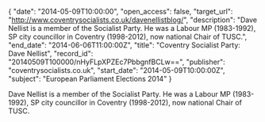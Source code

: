 {
  "date": "2014-05-09T10:00:00", 
  "open_access": false, 
  "target_url": "http://www.coventrysocialists.co.uk/davenellistblog/", 
  "description": "Dave Nellist is a member of the Socialist Party. He was a Labour MP (1983-1992), SP city councillor in Coventry (1998-2012), now national Chair of TUSC.", 
  "end_date": "2014-06-06T11:00:00Z", 
  "title": "Coventry Socialist Party: Dave Nellist", 
  "record_id": "20140509T100000/nHyFLpXPZEc7PbbgnfBCLw==", 
  "publisher": "coventrysocialists.co.uk", 
  "start_date": "2014-05-09T10:00:00Z", 
  "subject": "European Parliament Elections 2014"
}

Dave Nellist is a member of the Socialist Party. He was a Labour MP (1983-1992), SP city councillor in Coventry (1998-2012), now national Chair of TUSC.